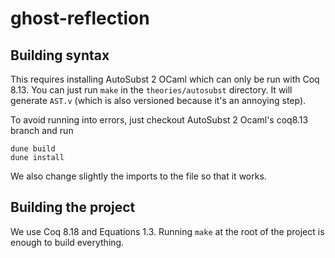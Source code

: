 # ghost-reflection

## Building syntax

This requires installing AutoSubst 2 OCaml which can only be run with Coq 8.13.
You can just run `make` in the `theories/autosubst` directory. It will generate
`AST.v` (which is also versioned because it's an annoying step).

To avoid running into errors, just checkout AutoSubst 2 Ocaml's coq8.13 branch
and run
```
dune build
dune install
```

We also change slightly the imports to the file so that it works.

## Building the project

We use Coq 8.18 and Equations 1.3.
Running `make` at the root of the project is enough to build everything.
